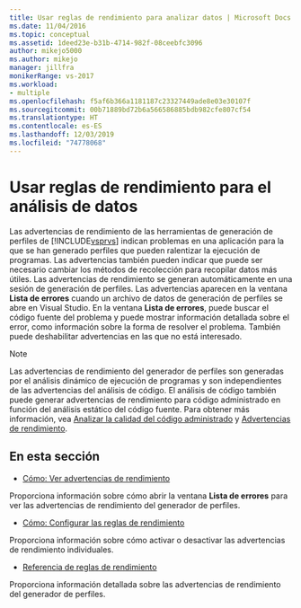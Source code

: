 ```yaml
---
title: Usar reglas de rendimiento para analizar datos | Microsoft Docs
ms.date: 11/04/2016
ms.topic: conceptual
ms.assetid: 1deed23e-b31b-4714-982f-08ceebfc3096
author: mikejo5000
ms.author: mikejo
manager: jillfra
monikerRange: vs-2017
ms.workload:
- multiple
ms.openlocfilehash: f5af6b366a1181187c23327449ade8e03e30107f
ms.sourcegitcommit: 00b71889bd72b6a566586885bdb982cfe807cf54
ms.translationtype: HT
ms.contentlocale: es-ES
ms.lasthandoff: 12/03/2019
ms.locfileid: "74778068"
---
```

# <a name="use-performance-rules-to-analyze-data"></a>Usar reglas de rendimiento para el análisis de datos
Las advertencias de rendimiento de las herramientas de generación de perfiles de [!INCLUDE[vsprvs](../code-quality/includes/vsprvs_md.md)] indican problemas en una aplicación para la que se han generado perfiles que pueden ralentizar la ejecución de programas. Las advertencias también pueden indicar que puede ser necesario cambiar los métodos de recolección para recopilar datos más útiles. Las advertencias de rendimiento se generan automáticamente en una sesión de generación de perfiles. Las advertencias aparecen en la ventana **Lista de errores** cuando un archivo de datos de generación de perfiles se abre en Visual Studio. En la ventana **Lista de errores**, puede buscar el código fuente del problema y puede mostrar información detallada sobre el error, como información sobre la forma de resolver el problema. También puede deshabilitar advertencias en las que no está interesado.

> [!NOTE]
> Las advertencias de rendimiento del generador de perfiles son generadas por el análisis dinámico de ejecución de programas y son independientes de las advertencias del análisis de código. El análisis de código también puede generar advertencias de rendimiento para código administrado en función del análisis estático del código fuente. Para obtener más información, vea [Analizar la calidad del código administrado](../code-quality/code-analysis-for-managed-code-overview.md) y [Advertencias de rendimiento](../code-quality/performance-warnings.md).

## <a name="in-this-section"></a>En esta sección
- [Cómo: Ver advertencias de rendimiento](../profiling/how-to-view-performance-warnings.md)

 Proporciona información sobre cómo abrir la ventana **Lista de errores** para ver las advertencias de rendimiento del generador de perfiles.

- [Cómo: Configurar las reglas de rendimiento](../profiling/how-to-configure-performance-rules.md)

 Proporciona información sobre cómo activar o desactivar las advertencias de rendimiento individuales.

- [Referencia de reglas de rendimiento](../profiling/performance-rules-reference.md)

 Proporciona información detallada sobre las advertencias de rendimiento del generador de perfiles.
